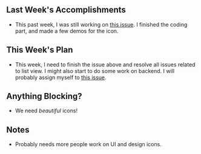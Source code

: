 ## Last Week's Accomplishments

- This past week, I was still working on [this issue](https://github.com/YACS-RCOS/yacs/issues/377). I finished the coding part, and made a few demos for the icon.

## This Week's Plan

- This week, I need to finish the issue above and resolve all issues related to list view. I might also start to do some work on backend. I will probably assign myself to [this issue](https://github.com/YACS-RCOS/yacs/issues/398).

## Anything Blocking?

- We need *beautiful* icons!

## Notes

- Probably needs more people work on UI and design icons.

